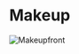 # Makeup
![Makeupfront](https://github.com/SkyNomadIno/Makeup/assets/109727356/3b6d23f4-87bf-437c-bc55-4dc14279a877)
